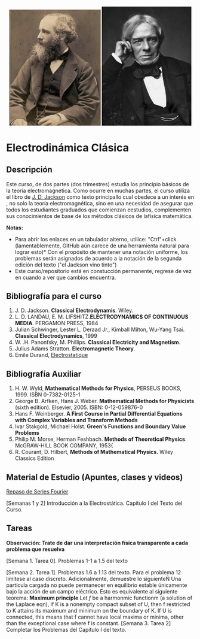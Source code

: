 <p align="center">
  <img src="pics/Db_James_Clerk_Maxwell_in_his_40s_-2-7.jpg" width="245" title="hover text">
  <img src="pics/Michael_Faraday_sitting_crop.jpg" width="240" title="hover text">
</p>

<p align="center">
  <H1> Electrodinámica Clásica </H1>
</p>


## Descripción

Este curso, de dos partes (dos trimestres) estudia los principio básicos de la teoría electromagnética. Como ocurre en muchas partes, el curso
utiliza el libro de [J. D. Jackson](https://en.wikipedia.org/wiki/Classical_Electrodynamics_(book)) como texto principallo cual obedece a un interés en , no solo la teoría electromagnética, sino en una necesidad de asegurar que todos los estudiantes graduados que comienzan eestudios, complementen sus conocimientos de base de los métodos clásicos de lafísica matemática.

**Notas:** 

* Para abrir los enlaces en un tabulador alterno, utilice: "Ctrl"+click (lamentablemente, GitHub aún carece de una herramienta natural para lograr esto)* Con el propósito de mantener una notación uniforme, los problemas serán asignados de acuerdo a la notación de la segunda edición del texto ("el Jackson vino tinto")
* Este curso/repositorio está en constucción permanente, regrese de vez en cuando a ver que cambios encuentra.

## Bibliografía para el curso

1. J. D. Jackson. **Classical Electrodynamis**. Wiley. 
2. L. D. LANDAU, E. M. LIFSHITZ.**ELECTRODYNAMICS OF CONTINUOUS MEDIA**. PERGAMON PRESS, 1984
3. Julian Schwinger, Lester L. Deraad Jr., Kimball Milton, Wu-Yang Tsai. **Classical Electrodynamics**, 1999
4. W. .H. Panonfsky, M. Phillips. **Classical Electricity and Magnetism**. 
5. Julius Adams Stratton. **Electromagnetic Theory**.
6. Emile Durand, [Electrostatique](https://archive.org/details/electrostatique0000dura_u0w3) 

## Bibliografía Auxiliar

1. H. W. Wyld, **Mathematical Methods for Physics**, PERSEUS BOOKS, 1999. ISBN 0-7382-0125-1
2. George B. Arfken, Hans J. Weber. **Mathematical Methods for Physicists** (sixth edition). Elsevier, 2005. ISBN: 0-12-059876-0
3. Hans F. Weinberger. **A First Course in Partial Differential Equations with Complex Variables and Transform Methods**
4. Ivar Stakgold, Michael Holst. **Green's Functions and Boundary Value Problems**
5. Philip M. Morse, Herman Feshbach. **Methods of Theoretical Physics**. McGRAW-HILL BOOK COMPANY, 1953{
6. R. Courant, D. Hilbert, **Methods of Mathematical Physics**. Wiley Classics Edition

## Material de Estudio (Apuntes, clases y videos)

[Repaso de Series Fourier](https://github.com/mario-i-caicedo-ai/Series-de-Fourier)

[Semanas 1 y 2] Introducción a la Electrostática. Capítulo I del Texto del Curso.

## Tareas

**Observación: Trate de dar una interpretación física transparente a cada problema que resuelva**

[Semana 1. Tarea 0]. Problemas 1-1 a 1.5 del texto

[Semana 2. Tarea 1]. Problemas 1.6 a 1.13 del texto. Para el problema 12 limítese al caso discreto. Adicionalmente, demuestre lo siguienteÑ Una partícula cargada no puede permanecer en equilibrio estable únicamente bajo la acción de un campo eléctrico. Esto es equivalente al siguiente teorema:
**Maximum principle** Let $f$ be a harmonmic functionm (a solution of the Laplace eqn), if K is a nonempty compact subset of U, then f restricted to K attains its maximum and minimum on the boundary of K. If U is connected, this means that f cannot have local maxima or minima, other than the exceptional case where f is constant.
[Semana 3. Tarea 2] Completar los Problemas del Capítulo I del texto.




